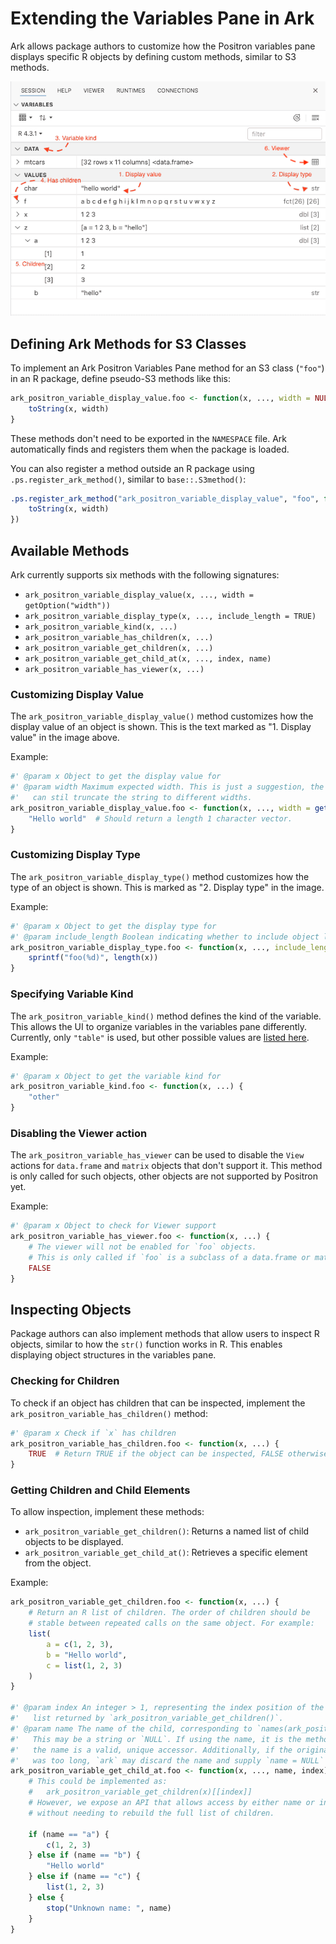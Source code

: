 # Extending the Variables Pane in Ark

Ark allows package authors to customize how the Positron variables pane displays specific R objects by defining custom methods, similar to S3 methods.

![Variables pane annotated](variables-pane.png)

## Defining Ark Methods for S3 Classes

To implement an Ark Positron Variables Pane method for an S3 class (`"foo"`) in an R package, define pseudo-S3 methods like this:

```r
ark_positron_variable_display_value.foo <- function(x, ..., width = NULL) {
    toString(x, width)
}
```

These methods don't need to be exported in the `NAMESPACE` file. Ark automatically finds and registers them when the package is loaded.

You can also register a method outside an R package using `.ps.register_ark_method()`, similar to `base::.S3method()`:

```r
.ps.register_ark_method("ark_positron_variable_display_value", "foo", function(x, width) {
    toString(x, width)
})
```

## Available Methods

Ark currently supports six methods with the following signatures:

- `ark_positron_variable_display_value(x, ..., width = getOption("width"))`
- `ark_positron_variable_display_type(x, ..., include_length = TRUE)`
- `ark_positron_variable_kind(x, ...)`
- `ark_positron_variable_has_children(x, ...)`
- `ark_positron_variable_get_children(x, ...)`
- `ark_positron_variable_get_child_at(x, ..., index, name)`
- `ark_positron_variable_has_viewer(x, ...)`

### Customizing Display Value

The `ark_positron_variable_display_value()` method customizes how the display value of an object is shown. This is the text marked as "1. Display value" in the image above.

Example:

```r
#' @param x Object to get the display value for
#' @param width Maximum expected width. This is just a suggestion, the UI
#'   can stil truncate the string to different widths.
ark_positron_variable_display_value.foo <- function(x, ..., width = getOption("width")) {
    "Hello world"  # Should return a length 1 character vector.
}
```

### Customizing Display Type

The `ark_positron_variable_display_type()` method customizes how the type of an object is shown. This is marked as "2. Display type" in the image.

Example:

```r
#' @param x Object to get the display type for
#' @param include_length Boolean indicating whether to include object length.
ark_positron_variable_display_type.foo <- function(x, ..., include_length = TRUE) {
    sprintf("foo(%d)", length(x))
}
```

### Specifying Variable Kind

The `ark_positron_variable_kind()` method defines the kind of the variable. This allows the UI to organize variables in the variables pane differently. Currently, only `"table"` is used, but other possible values are [listed here](https://github.com/posit-dev/ark/blob/50f335183c5a13eda561a48d2ce21441caa79937/crates/amalthea/src/comm/variables_comm.rs#L107-L160).

Example:

```r
#' @param x Object to get the variable kind for
ark_positron_variable_kind.foo <- function(x, ...) {
    "other"
}
```

### Disabling the Viewer action

The `ark_positron_variable_has_viewer` can be used to disable the `View` actions for `data.frame` and `matrix`
objects that don't support it. This method is only called for such objects, other objects are not supported
by Positron yet.

Example:

```r
#' @param x Object to check for Viewer support
ark_positron_variable_has_viewer.foo <- function(x, ...) {
    # The viewer will not be enabled for `foo` objects.
    # This is only called if `foo` is a subclass of a data.frame or matrix.
    FALSE
}
```

## Inspecting Objects

Package authors can also implement methods that allow users to inspect R objects, similar to how the `str()` function works in R. This enables displaying object structures in the variables pane.

### Checking for Children

To check if an object has children that can be inspected, implement the `ark_positron_variable_has_children()` method:

```r
#' @param x Check if `x` has children
ark_positron_variable_has_children.foo <- function(x, ...) {
    TRUE  # Return TRUE if the object can be inspected, FALSE otherwise.
}
```

### Getting Children and Child Elements

To allow inspection, implement these methods:

- `ark_positron_variable_get_children()`: Returns a named list of child objects to be displayed.
- `ark_positron_variable_get_child_at()`: Retrieves a specific element from the object.

Example:

```r
ark_positron_variable_get_children.foo <- function(x, ...) {
    # Return an R list of children. The order of children should be
    # stable between repeated calls on the same object. For example:
    list(
        a = c(1, 2, 3),
        b = "Hello world",
        c = list(1, 2, 3)
    )
}

#' @param index An integer > 1, representing the index position of the child in the
#'   list returned by `ark_positron_variable_get_children()`.
#' @param name The name of the child, corresponding to `names(ark_positron_variable_get_children(x))[index]`.
#'   This may be a string or `NULL`. If using the name, it is the method author's responsibility to ensure
#'   the name is a valid, unique accessor. Additionally, if the original name from `ark_positron_variable_get_children()`
#'   was too long, `ark` may discard the name and supply `name = NULL` instead.
ark_positron_variable_get_child_at.foo <- function(x, ..., name, index) {
    # This could be implemented as:
    #   ark_positron_variable_get_children(x)[[index]]
    # However, we expose an API that allows access by either name or index
    # without needing to rebuild the full list of children.

    if (name == "a") {
        c(1, 2, 3)
    } else if (name == "b") {
        "Hello world"
    } else if (name == "c") {
        list(1, 2, 3)
    } else {
        stop("Unknown name: ", name)
    }
}
```
